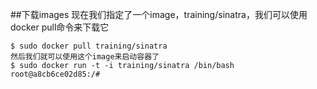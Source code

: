 ##下载images
现在我们指定了一个image，training/sinatra，我们可以使用docker pull命令来下载它
```
$ sudo docker pull training/sinatra
然后我们就可以使用这个image来启动容器了
$ sudo docker run -t -i training/sinatra /bin/bash
root@a8cb6ce02d85:/#
```